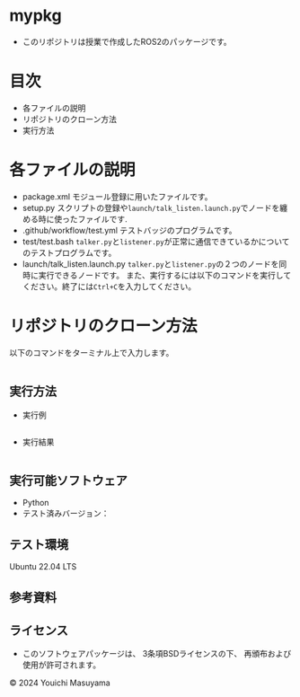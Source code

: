 # mypkg
- このリポジトリは授業で作成したROS2のパッケージです。

# 目次
- 各ファイルの説明
- リポジトリのクローン方法
- 実行方法

# 各ファイルの説明
- package.xml
    モジュール登録に用いたファイルです。
- setup.py
    スクリプトの登録や```launch/talk_listen.launch.py```でノードを纏める時に使ったファイルです.
- .github/workflow/test.yml
    テストバッジのプログラムです。
- test/test.bash
    ```talker.py```と```listener.py```が正常に通信できているかについてのテストプログラムです。
- launch/talk_listen.launch.py
    ```talker.py```と```listener.py```の２つのノードを同時に実行できるノードです。
また、実行するには以下のコマンドを実行してください。終了には```Ctrl+C```を入力してください。
# リポジトリのクローン方法
以下のコマンドをターミナル上で入力します。
```

```
## 実行方法
- 実行例
```

```
- 実行結果
```

```
## 実行可能ソフトウェア
- Python
 - テスト済みバージョン：
## テスト環境
Ubuntu 22.04 LTS
## 参考資料

## ライセンス
- このソフトウェアパッケージは、 3条項BSDライセンスの下、 再頒布および使用が許可されます。


© 2024 Youichi Masuyama
